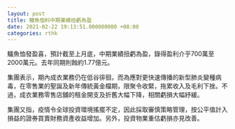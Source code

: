 ```yaml
---
layout: post
title: 鱷魚恤料中期業績扭虧為盈
date: 2021-02-22 19:13:51.000000000 +08:00
categories: rthk
---
```


鱷魚恤發盈喜，預計截至上月底，中期業績扭虧為盈，錄得盈利介乎700萬至2000萬元。去年同期則蝕約1.77億元。

集團表示，期內成衣業務仍在低谷徘徊，而為應對更快速傳播的新型肺炎變種病毒，在零售業的聖誕及新年傳統黃金檔期，限聚令收緊，拖累收入及毛利下挫。不過，成衣業務零售店舖的租金開支及折舊大幅下降，相關虧損大幅紓緩。

集團又指，疫情令全球投資環境搖擺不定，因此採取審慎策略管理，按公平值計入損益的證券買賣財務資產收益增加。另外，投資物業重估虧損亦見改善。
